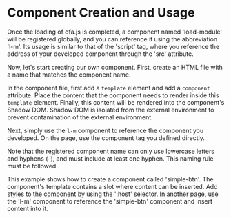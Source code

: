 <template is="exm-article">
<a href="../../publics/examples/simple-component/demo.html" preview></a>
<a href="../../publics/examples/simple-component/my-comp.html" main></a>
<a href="../../publics/examples/simple-component/public.css"></a>
</template>

# Component Creation and Usage

Once the loading of ofa.js is completed, a component named 'load-module' will be registered globally, and you can reference it using the abbreviation 'l-m'. Its usage is similar to that of the 'script' tag, where you reference the address of your developed component through the 'src' attribute.

Now, let's start creating our own component. First, create an HTML file with a name that matches the component name.

In the component file, first add a `template` element and add a `component` attribute. Place the content that the component needs to render inside this `template` element. Finally, this content will be rendered into the component's Shadow DOM. Shadow DOM is isolated from the external environment to prevent contamination of the external environment.

Next, simply use the `l-m` component to reference the component you developed. On the page, use the component tag you defined directly.

Note that the registered component name can only use lowercase letters and hyphens (-), and must include at least one hyphen. This naming rule must be followed.

This example shows how to create a component called 'simple-btn'. The component's template contains a slot where content can be inserted. Add styles to the component by using the ':host' selector. In another page, use the 'l-m' component to reference the 'simple-btn' component and insert content into it.

